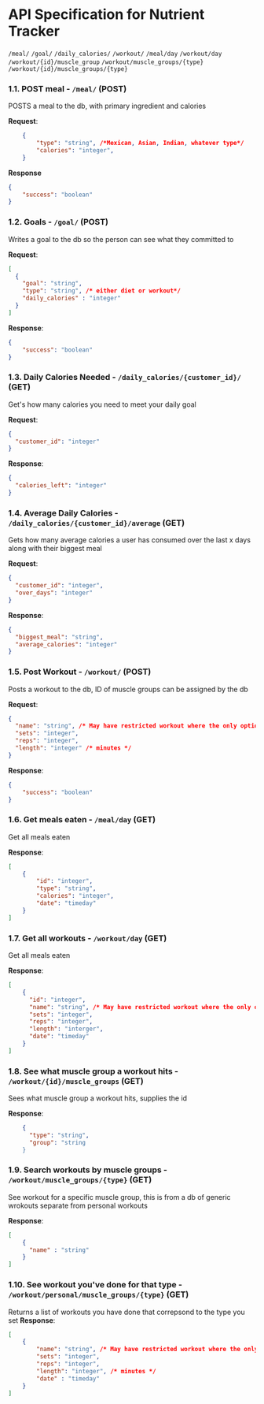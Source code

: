 # API Specification for Nutrient Tracker

`/meal/`
`/goal/`
`/daily_calories/`
`/workout/`
`/meal/day`
`/workout/day`
`/workout/{id}/muscle_group`
`/workout/muscle_groups/{type}`
`/workout/{id}/muscle_groups/{type}`

### 1.1. POST meal - `/meal/` (POST)

POSTS a meal to the db, with primary ingredient and calories

**Request**:

```json
    {
        "type": "string", /*Mexican, Asian, Indian, whatever type*/
        "calories": "integer",
    }
```

**Response**

```json
{
    "success": "boolean"
}
```

### 1.2. Goals - `/goal/` (POST)

Writes a goal to the db so the person can see what they committed to

**Request**:

```json
[
  {
    "goal": "string",
    "type": "string", /* either diet or workout*/
    "daily_calories" : "integer"
  }
]
```
**Response**:

```json
{
    "success": "boolean"
}
```


### 1.3. Daily Calories Needed - `/daily_calories/{customer_id}/` (GET)

Get's how many calories you need to meet your daily goal

**Request**:

```json
{
  "customer_id": "integer"
}
```

**Response**:

```json
{
  "calories_left": "integer"
}
```

### 1.4. Average Daily Calories - `/daily_calories/{customer_id}/average` (GET)

Gets how many average calories a user has consumed over the last x days along with their biggest meal

**Request**:

```json
{
  "customer_id": "integer",
  "over_days": "integer"
}
```

**Response**:

```json
{
  "biggest_meal": "string",
  "average_calories": "integer"
}
```



### 1.5. Post Workout - `/workout/` (POST)

Posts a workout to the db, ID of muscle groups can be assigned by the db

**Request**:

```json
{
  "name": "string", /* May have restricted workout where the only options are like pushup, pull-up, cardio atm*/
  "sets": "integer",
  "reps": "integer",
  "length": "integer" /* minutes */
}
```

**Response**:

```json
{
    "success": "boolean"
}
```

### 1.6. Get meals eaten - `/meal/day` (GET)

Get all meals eaten

**Response**:

```json
[
    {
        "id": "integer",
        "type": "string", 
        "calories": "integer",
        "date": "timeday"
    }
]
```

### 1.7. Get all workouts - `/workout/day` (GET)

Get all meals eaten

**Response**:

```json
[
    {
      "id": "integer",
      "name": "string", /* May have restricted workout where the only options are like pushup, pull-up, cardio atm*/
      "sets": "integer",
      "reps": "integer",
      "length": "interger",
      "date": "timeday"
    }
]
```

### 1.8. See what muscle group a workout hits - `/workout/{id}/muscle_groups` (GET)
Sees what muscle group a workout hits, supplies the id

**Response**:

```json
    {
      "type": "string",
      "group": "string
    }
```

### 1.9. Search workouts by muscle groups - `/workout/muscle_groups/{type}` (GET)
See workout for a specific muscle group, this is from a db of generic wrokouts separate from personal workouts

**Response**:

```json
[
    {
      "name" : "string"
    }
]
```


### 1.10. See workout you've done for that type - `/workout/personal/muscle_groups/{type}` (GET)
Returns a list of workouts you have done that correpsond to the type you set
**Response**:

```json
[
    {
        "name": "string", /* May have restricted workout where the only options are like pushup, pull-up, cardio atm*/
        "sets": "integer",
        "reps": "integer",
        "length": "integer", /* minutes */
        "date" : "timeday"
    }
]
```
